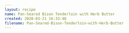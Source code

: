 ```yaml
---
layout: recipe
name: Pan-Seared Bison Tenderloin with Herb Butter
created: 2020-03-21 16:33:48
filename: Pan-Seared-Bison-Tenderloin-with-Herb-Butter
---
```

